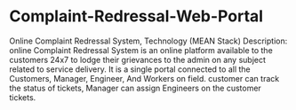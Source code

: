 # Complaint-Redressal-Web-Portal

Online Complaint Redressal System, Technology (MEAN Stack)
Description: online Complaint Redressal System is an online platform available to the customers 24x7 to
lodge their grievances to the admin on any subject related to service delivery. It is a single portal
connected to all the Customers, Manager, Engineer, And Workers on field. customer can track the status of
tickets, Manager can assign Engineers on the customer tickets.
